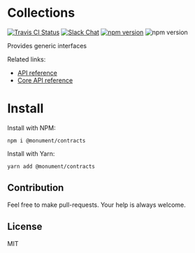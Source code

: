 # Collections

[![Travis CI Status](https://img.shields.io/travis/monumentjs/core/master.svg?logo=travis)](https://travis-ci.org/monumentjs/core)
[![Slack Chat](https://img.shields.io/badge/slack-chat-brightgreen.svg?logo=slack)](https://join.slack.com/t/monumentjs/shared_invite/enQtNDY1ODA1MTExMzQ4LTI0MjllODEwOTk5MjM0NGIwY2YwNzVjNDU3YjEwYzYwYTNjMmI0NjFkNmNjMDFlMjA1NzgzODk0NjcxZTc4NjM)
[![npm version](https://badge.fury.io/js/%40monument%2Fcontracts.svg)](https://badge.fury.io/js/%40monument%2Fcontracts)
![npm version](https://david-dm.org/monumentjs/contracts.svg)

Provides generic interfaces

Related links:

- [API reference](https://monumentjs.github.io/package/contracts/latest)
- [Core API reference](https://monumentjs.github.io/package/core/latest)

# Install

Install with NPM:

```
npm i @monument/contracts
```

Install with Yarn:

```
yarn add @monument/contracts
```

## Contribution

Feel free to make pull-requests.
Your help is always welcome.


## License

MIT

